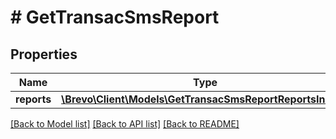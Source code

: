# # GetTransacSmsReport

## Properties

Name | Type | Description | Notes
------------ | ------------- | ------------- | -------------
**reports** | [**\Brevo\Client\Models\GetTransacSmsReportReportsInner[]**](GetTransacSmsReportReportsInner.md) |  | [optional]

[[Back to Model list]](../../README.md#models) [[Back to API list]](../../README.md#endpoints) [[Back to README]](../../README.md)
